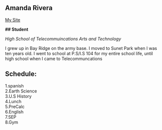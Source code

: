 ## Amanda Rivera

[My Site](amandar8529@hstat.org)

**## Student**

_High School of Telecommuincations Arts and Technology_

I grew up in Bay Ridge on the army base. I moved to Sunet Park when I was ten years old. I went to school at P.S/I.S 104 for my entire school life, until high school when I came to Telecommuncations

## Schedule:  
1.spanish  
2.Earth Science  
3.U.S History  
4.Lunch  
5.PreCalc  
6.English  
7.SEP  
8.Gym

